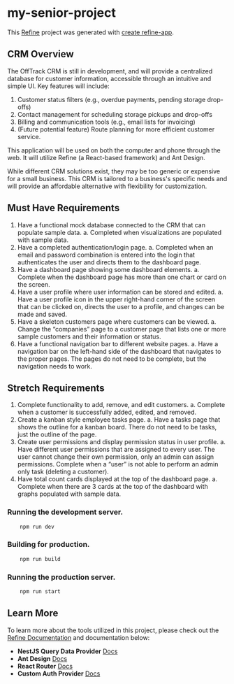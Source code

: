 # my-senior-project

This [Refine](https://github.com/refinedev/refine) project was generated with [create refine-app](https://github.com/refinedev/refine/tree/master/packages/create-refine-app).

## CRM Overview

The OffTrack CRM is still in development, and will provide a centralized database for customer information, accessible through an intuitive and simple UI. Key features will include:
1.	Customer status filters (e.g., overdue payments, pending storage drop-offs)
2.	Contact management for scheduling storage pickups and drop-offs
3.	Billing and communication tools (e.g., email lists for invoicing)
4.	(Future potential feature) Route planning for more efficient customer service.

This application will be used on both the computer and phone through the web. It will utilize Refine (a React-based framework) and Ant Design.

While different CRM solutions exist, they may be too generic or expensive for a small business. This CRM is tailored to a business's specific needs and will provide an affordable alternative with flexibility for customization.


## Must Have Requirements
1.	Have a functional mock database connected to the CRM that can populate sample data.
    a.	Completed when visualizations are populated with sample data.
2.	 Have a completed authentication/login page.
    a.	Completed when an email and password combination is entered into the login that authenticates the user and directs them to the dashboard page. 
3.	 Have a dashboard page showing some dashboard elements.
    a.	Complete when the dashboard page has more than one chart or card on the screen.
4.	 Have a user profile where user information can be stored and edited.
    a.	Have a user profile icon in the upper right-hand corner of the screen that can be clicked on, directs the user to a profile, and changes can be made and saved. 
5.	 Have a skeleton customers page where customers can be viewed.
    a.	Change the “companies” page to a customer page that lists one or more sample customers and their information or status. 
6.	Have a functional navigation bar to different website pages.
    a.	Have a navigation bar on the left-hand side of the dashboard that navigates to the proper pages. The pages do not need to be complete, but the navigation needs to work.

## Stretch Requirements
1.	Complete functionality to add, remove, and edit customers.
    a.	Complete when a customer is successfully added, edited, and removed.
2.	 Create a kanban style employee tasks page.
    a.	Have a tasks page that shows the outline for a kanban board. There do not need to be tasks, just the outline of the page.
3.	 Create user permissions and display permission status in user profile.
    a.	Have different user permissions that are assigned to every user. The user cannot change their own permission, only an admin can assign permissions. Complete when a “user” is not able to perform an admin only task (deleting a customer). 
4.	Have total count cards displayed at the top of the dashboard page. 
    a.	Complete when there are 3 cards at the top of the dashboard with graphs populated with sample data.


### Running the development server.

```bash
    npm run dev
```

### Building for production.

```bash
    npm run build
```

### Running the production server.

```bash
    npm run start
```

## Learn More

To learn more about the tools utilized in this project, please check out the [Refine Documentation](https://refine.dev/docs) and documentation below:

- **NestJS Query Data Provider** [Docs](https://refine.dev/docs/data/packages/nestjs-query/)
- **Ant Design** [Docs](https://refine.dev/docs/ui-frameworks/antd/tutorial/)
- **React Router** [Docs](https://refine.dev/docs/core/providers/router-provider/)
- **Custom Auth Provider** [Docs](https://refine.dev/docs/core/providers/auth-provider/)

